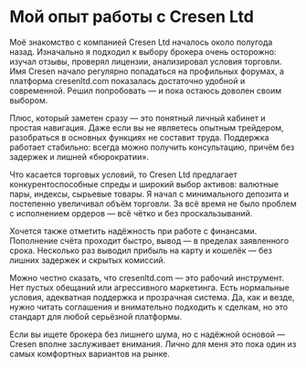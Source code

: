 <!DOCTYPE html>
<html lang="ru">
<head>
    <meta charset="UTF-8">
    <meta name="viewport" content="width=device-width, initial-scale=1.0">
    <title>Первый пост</title>
</head>
<body>
    <h1>Мой опыт работы с Cresen Ltd</h1>
    <p>Моё знакомство с компанией Cresen Ltd началось около полугода назад. Изначально я подходил к выбору брокера очень осторожно: изучал отзывы, проверял лицензии, анализировал условия торговли. Имя Cresen начало регулярно попадаться на профильных форумах, а платформа cresenltd.com показалась достаточно удобной и современной. Решил попробовать — и пока остаюсь доволен своим выбором.</p>
    <p>Плюс, который заметен сразу — это понятный личный кабинет и простая навигация. Даже если вы не являетесь опытным трейдером, разобраться в основных функциях не составит труда. Поддержка работает стабильно: всегда можно получить консультацию, причём без задержек и лишней «бюрократии».</p>
    <p>Что касается торговых условий, то Cresen Ltd предлагает конкурентоспособные спреды и широкий выбор активов: валютные пары, индексы, сырьевые товары. Я начал с минимального депозита и постепенно увеличивал объём торговли. За всё время не было проблем с исполнением ордеров — всё чётко и без проскальзываний.</p>
    <p>Хочется также отметить надёжность при работе с финансами. Пополнение счёта проходит быстро, вывод — в пределах заявленного срока. Несколько раз выводил прибыль на карту и кошелёк — без лишних задержек и скрытых комиссий.</p>
    <p>Можно честно сказать, что cresenltd.com — это рабочий инструмент. Нет пустых обещаний или агрессивного маркетинга. Есть нормальные условия, адекватная поддержка и прозрачная система. Да, как и везде, нужно читать соглашения и внимательно подходить к сделкам, но это стандарт для любой серьёзной платформы.</p>
    <p>Если вы ищете брокера без лишнего шума, но с надёжной основой — Cresen вполне заслуживает внимания. Лично для меня это пока один из самых комфортных вариантов на рынке.
</body>
</html>
